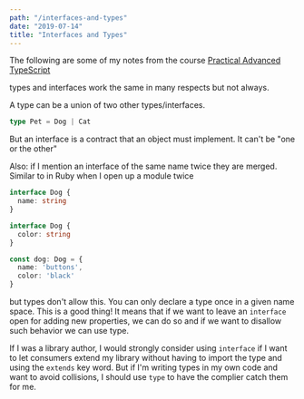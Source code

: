 ```yaml
---
path: "/interfaces-and-types"
date: "2019-07-14"
title: "Interfaces and Types"
---
```


The following are some of my notes from the course [Practical Advanced TypeScript](https://egghead.io/courses/practical-advanced-typescript)

types and interfaces work the same in many respects but not always.

A type can be a union of two other types/interfaces.

```typescript
type Pet = Dog | Cat
```

But an interface is a contract that an object must implement. It can't be "one or the other"

Also: if I mention an interface of the same name twice they are merged. Similar to in Ruby when I open up a module twice

```typescript
interface Dog {
  name: string
}

interface Dog {
  color: string
}

const dog: Dog = {
  name: 'buttons',
  color: 'black'
}
```

but types don't allow this. You can only declare a type once in a given name space. This is a good thing! It means that if we want to leave an `interface` open for adding new properties, we can do so and if we want to disallow such behavior we can use type.

If I was a library author, I would strongly consider using `interface` if I want to let consumers extend my library without having to import the type and using the `extends` key word. But if I'm writing types in my own code and want to avoid collisions, I should use `type` to have the complier catch them for me.
